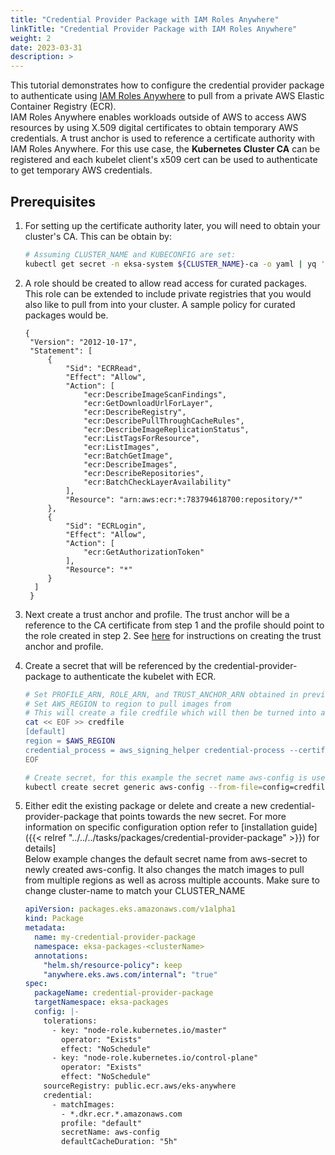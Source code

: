 ```yaml
---
title: "Credential Provider Package with IAM Roles Anywhere"
linkTitle: "Credential Provider Package with IAM Roles Anywhere"
weight: 2
date: 2023-03-31
description: >
---
```


This tutorial demonstrates how to configure the credential provider package to authenticate using [IAM Roles Anywhere](https://docs.aws.amazon.com/rolesanywhere/latest/userguide/introduction.html) to pull from a private AWS Elastic Container Registry (ECR).  
IAM Roles Anywhere enables workloads outside of AWS to access AWS resources by using X.509 digital certificates to obtain temporary AWS credentials. A trust anchor is used to reference a certificate authority with IAM Roles Anywhere. For this use case, the **Kubernetes Cluster CA** can be registered and each kubelet client's x509 cert can be used to authenticate to get temporary AWS credentials.

## Prerequisites 
1. For setting up the certificate authority later, you will need to obtain your cluster's CA. This can be obtain by:
    ```bash
    # Assuming CLUSTER_NAME and KUBECONFIG are set:
    kubectl get secret -n eksa-system ${CLUSTER_NAME}-ca -o yaml | yq '.data."tls.crt"' | base64 -d
    ```
1. A role should be created to allow read access for curated packages. This role can be extended to include private registries that you would also like to pull from into your cluster. A sample policy for curated packages would be.
   ```
   {
    "Version": "2012-10-17",
    "Statement": [
        {
            "Sid": "ECRRead",
            "Effect": "Allow",
            "Action": [
                "ecr:DescribeImageScanFindings",
                "ecr:GetDownloadUrlForLayer",
                "ecr:DescribeRegistry",
                "ecr:DescribePullThroughCacheRules",
                "ecr:DescribeImageReplicationStatus",
                "ecr:ListTagsForResource",
                "ecr:ListImages",
                "ecr:BatchGetImage",
                "ecr:DescribeImages",
                "ecr:DescribeRepositories",
                "ecr:BatchCheckLayerAvailability"
            ],
            "Resource": "arn:aws:ecr:*:783794618700:repository/*"
        },
        {
            "Sid": "ECRLogin",
            "Effect": "Allow",
            "Action": [
                "ecr:GetAuthorizationToken"
            ],
            "Resource": "*"
        }
     ]
    }
   ```

1. Next create a trust anchor and profile. The trust anchor will be a reference to the CA certificate from step 1 and the profile should point to the role created in step 2. See [here](https://docs.aws.amazon.com/rolesanywhere/latest/userguide/getting-started.html) for instructions on creating the trust anchor and profile.

1. Create a secret that will be referenced by the credential-provider-package to authenticate the kubelet with ECR. 
    ```bash
    # Set PROFILE_ARN, ROLE_ARN, and TRUST_ANCHOR_ARN obtained in previous step
    # Set AWS_REGION to region to pull images from
    # This will create a file credfile which will then be turned into a secret
    cat << EOF >> credfile
    [default]
    region = $AWS_REGION
    credential_process = aws_signing_helper credential-process --certificate /var/lib/kubelet/pki/kubelet-client-current.pem --private-key /var/lib/kubelet/pki/kubelet-client-current.pem --profile-arn $PROFILE_ARN --role-arn $ROLE_ARN --trust-anchor-arn $TRUST_ANCHOR_ARN
    EOF
    
    # Create secret, for this example the secret name aws-config is used and the package will be installed in eksa-packages
    kubectl create secret generic aws-config --from-file=config=credfile -n eksa-packages
    ```

1. Either edit the existing package or delete and create a new credential-provider-package that points towards the new secret. For more information on specific configuration option refer to [installation guide]({{< relref "../../../tasks/packages/credential-provider-package" >}}) for details]  
   Below example changes the default secret name from aws-secret to newly created aws-config. It also changes the match images to pull from multiple regions as well as across multiple accounts. Make sure to change cluster-name to match your CLUSTER_NAME
    ```yaml
    apiVersion: packages.eks.amazonaws.com/v1alpha1
    kind: Package
    metadata:
      name: my-credential-provider-package
      namespace: eksa-packages-<clusterName>
      annotations:
        "helm.sh/resource-policy": keep
        "anywhere.eks.aws.com/internal": "true"
    spec:
      packageName: credential-provider-package
      targetNamespace: eksa-packages
      config: |-
        tolerations:
          - key: "node-role.kubernetes.io/master"
            operator: "Exists"
            effect: "NoSchedule"
          - key: "node-role.kubernetes.io/control-plane"
            operator: "Exists"
            effect: "NoSchedule"
        sourceRegistry: public.ecr.aws/eks-anywhere
        credential:
          - matchImages:
            - *.dkr.ecr.*.amazonaws.com
            profile: "default"
            secretName: aws-config
            defaultCacheDuration: "5h"
    ```